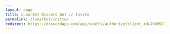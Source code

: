 ```yaml
---
layout: page
title: LunarBot Discord Bot // Invite
permalink: /lunarbot/invite/
redirect: https://discordapp.com/api/oauth2/authorize?client_id=206997167754313729&permissions=8&scope=bot
---
```

